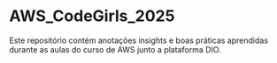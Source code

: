 # AWS_CodeGirls_2025
Este repositório contém anotações insights e boas práticas aprendidas durante as aulas do curso de AWS junto a plataforma DIO.
